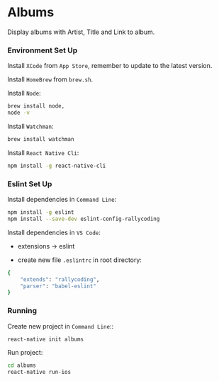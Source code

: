 # Albums

Display albums with Artist, Title and Link to album.


### Environment Set Up

Install `XCode` from `App Store`, remember to update to the latest version.

Install `HomeBrew` from `brew.sh`.

Install `Node`:
```sh
brew install node,
node -v
```

Install `Watchman`:
```sh
brew install watchman
```

Install `React Native Cli`:
```sh
npm install -g react-native-cli
```


### Eslint Set Up

Install dependencies in `Command Line`:
```sh
npm install -g eslint
npm install --save-dev eslint-config-rallycoding
```

Install dependencies in `VS Code`:

* extensions -> eslint

* create new file `.eslintrc` in root directory:
```sh
{
    "extends": "rallycoding",
    "parser": "babel-eslint"
}
```

### Running

Create new project in `Command Line`::
```sh
react-native init albums
```

Run project:
```sh
cd albums
react-native run-ios
```